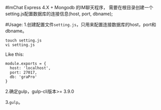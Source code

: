 #ImChat
Express 4.X + Mongodb 的IM聊天程序，
需要在根目录创建一个setting.js配置数据库的连接信息(host, port, dbname);

#Usage:
1.创建配置文件`setting.js`，只用来配置连接数据库的host，port和dbname。
```
touch setting.js
vi setting.js
```
Like this:
```
module.exports = {
  host: 'localhost',
  port: 27017,
  db: 'graPro'
}

```

2.确定gulp，gulp-cli版本>= 3.9.0

3.`gulp`。

